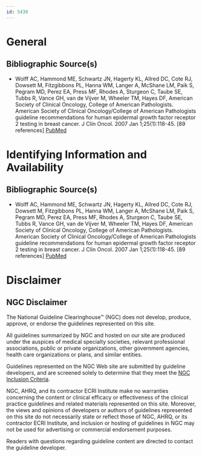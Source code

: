 ```yaml
---
id: 5430
---
```


# General

## Bibliographic Source(s)

- Wolff AC, Hammond ME, Schwartz JN, Hagerty KL, Allred DC, Cote RJ, Dowsett M, Fitzgibbons PL, Hanna WM, Langer A, McShane LM, Paik S, Pegram MD, Perez EA, Press MF, Rhodes A, Sturgeon C, Taube SE, Tubbs R, Vance GH, van de Vijver M, Wheeler TM, Hayes DF, American Society of Clinical Oncology, College of American Pathologists. American Society of Clinical Oncology/College of American Pathologists guideline recommendations for human epidermal growth factor receptor 2 testing in breast cancer. J Clin Oncol. 2007 Jan 1;25(1):118-45. [89 references] [ PubMed ](http://www.ncbi.nlm.nih.gov/entrez/query.fcgi?cmd=Retrieve&db=pubmed&dopt=Abstract&list_uids=17159189)

# Identifying Information and Availability

## Bibliographic Source(s)

- Wolff AC, Hammond ME, Schwartz JN, Hagerty KL, Allred DC, Cote RJ, Dowsett M, Fitzgibbons PL, Hanna WM, Langer A, McShane LM, Paik S, Pegram MD, Perez EA, Press MF, Rhodes A, Sturgeon C, Taube SE, Tubbs R, Vance GH, van de Vijver M, Wheeler TM, Hayes DF, American Society of Clinical Oncology, College of American Pathologists. American Society of Clinical Oncology/College of American Pathologists guideline recommendations for human epidermal growth factor receptor 2 testing in breast cancer. J Clin Oncol. 2007 Jan 1;25(1):118-45. [89 references] [ PubMed ](http://www.ncbi.nlm.nih.gov/entrez/query.fcgi?cmd=Retrieve&db=pubmed&dopt=Abstract&list_uids=17159189)

# Disclaimer

## NGC Disclaimer

The National Guideline Clearinghouse™ (NGC) does not develop, produce, approve, or endorse the guidelines represented on this site.

All guidelines summarized by NGC and hosted on our site are produced under the auspices of medical specialty societies, relevant professional associations, public or private organizations, other government agencies, health care organizations or plans, and similar entities.

Guidelines represented on the NGC Web site are submitted by guideline developers, and are screened solely to determine that they meet the [NGC Inclusion Criteria](/help-and-about/summaries/inclusion-criteria).

NGC, AHRQ, and its contractor ECRI Institute make no warranties concerning the content or clinical efficacy or effectiveness of the clinical practice guidelines and related materials represented on this site. Moreover, the views and opinions of developers or authors of guidelines represented on this site do not necessarily state or reflect those of NGC, AHRQ, or its contractor ECRI Institute, and inclusion or hosting of guidelines in NGC may not be used for advertising or commercial endorsement purposes.

Readers with questions regarding guideline content are directed to contact the guideline developer.

